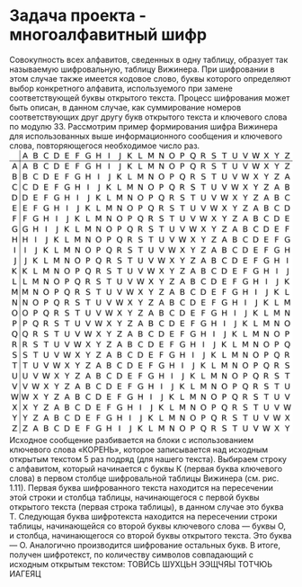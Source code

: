 # Задача проекта - многоалфавитный шифр
Совокупность всех алфавитов, сведенных в одну таблицу, образует так называемую шифровальную, таблицу Вижинера. При шифровании в этом случае также имеется кодовое слово, буквы которого определяют выбор конкретного алфавита, используемого при замене соответствующей буквы открытого текста. Процесс шифрования может быть описан, в данном случае, как суммирование номеров соответствующих друг другу букв открытого текста и ключевого слова по модулю 33. Рассмотрим пример формирования шифра Вижинера для использованных выше информационного сообщения и ключевого слова, повторяющегося необходимое число раз.\
![Таблица Вижинера](/screenshots/vigenere_table.png)\
Исходное сообщение разбивается на блоки с использованием ключевого слова «КОРЕНЬ», которое записывается над исходным открытым текстом 5 раз подряд (для нашего текста). Выбираем строку с алфавитом, который начинается с буквы К (первая буква ключевого слова) в первом столбце шифровальной таблицы Вижинера (см. рис. 1.11). Первая буква шифрованного текста находится на пересечении этой строки и столбца таблицы, начинающегося с первой буквы открытого текста (первая строка таблицы), в данном случае это буква Т. Следующая буква шифротекста находится на пересечении строки таблицы, начинающейся со второй буквы ключевого слова — буквы О, и столбца, начинающегося со второй буквы открытого текста. Это буква — О. Аналогично производится шифрование остальных букв. В итоге, получен шифротекст, по количеству символов совпадающий с исходным открытым текстом:
ТОВЙСЬ ШУХЦЬН ЭЭЩЧЯЫ ТОТЧЮЬ ИАГЕЯЦ